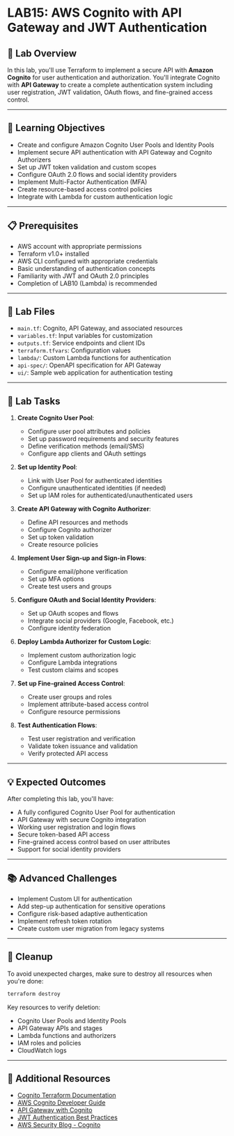 # LAB15: AWS Cognito with API Gateway and JWT Authentication

## 📝 Lab Overview

In this lab, you'll use Terraform to implement a secure API with **Amazon Cognito** for user authentication and authorization. You'll integrate Cognito with **API Gateway** to create a complete authentication system including user registration, JWT validation, OAuth flows, and fine-grained access control.

---

## 🎯 Learning Objectives

- Create and configure Amazon Cognito User Pools and Identity Pools
- Implement secure API authentication with API Gateway and Cognito Authorizers
- Set up JWT token validation and custom scopes
- Configure OAuth 2.0 flows and social identity providers
- Implement Multi-Factor Authentication (MFA)
- Create resource-based access control policies
- Integrate with Lambda for custom authentication logic

---

## 📋 Prerequisites

- AWS account with appropriate permissions
- Terraform v1.0+ installed
- AWS CLI configured with appropriate credentials
- Basic understanding of authentication concepts
- Familiarity with JWT and OAuth 2.0 principles
- Completion of LAB10 (Lambda) is recommended

---

## 📁 Lab Files

- `main.tf`: Cognito, API Gateway, and associated resources
- `variables.tf`: Input variables for customization
- `outputs.tf`: Service endpoints and client IDs
- `terraform.tfvars`: Configuration values
- `lambda/`: Custom Lambda functions for authentication
- `api-spec/`: OpenAPI specification for API Gateway
- `ui/`: Sample web application for authentication testing

---

## 🔨 Lab Tasks

1. **Create Cognito User Pool**:
   - Configure user pool attributes and policies
   - Set up password requirements and security features
   - Define verification methods (email/SMS)
   - Configure app clients and OAuth settings

2. **Set up Identity Pool**:
   - Link with User Pool for authenticated identities
   - Configure unauthenticated identities (if needed)
   - Set up IAM roles for authenticated/unauthenticated users

3. **Create API Gateway with Cognito Authorizer**:
   - Define API resources and methods
   - Configure Cognito authorizer
   - Set up token validation
   - Create resource policies

4. **Implement User Sign-up and Sign-in Flows**:
   - Configure email/phone verification
   - Set up MFA options
   - Create test users and groups

5. **Configure OAuth and Social Identity Providers**:
   - Set up OAuth scopes and flows
   - Integrate social providers (Google, Facebook, etc.)
   - Configure identity federation

6. **Deploy Lambda Authorizer for Custom Logic**:
   - Implement custom authorization logic
   - Configure Lambda integrations
   - Test custom claims and scopes

7. **Set up Fine-grained Access Control**:
   - Create user groups and roles
   - Implement attribute-based access control
   - Configure resource permissions

8. **Test Authentication Flows**:
   - Test user registration and verification
   - Validate token issuance and validation
   - Verify protected API access

---

## 💡 Expected Outcomes

After completing this lab, you'll have:
- A fully configured Cognito User Pool for authentication
- API Gateway with secure Cognito integration
- Working user registration and login flows
- Secure token-based API access
- Fine-grained access control based on user attributes
- Support for social identity providers

---

## 📚 Advanced Challenges

- Implement Custom UI for authentication
- Add step-up authentication for sensitive operations
- Configure risk-based adaptive authentication
- Implement refresh token rotation
- Create custom user migration from legacy systems

---

## 🧹 Cleanup

To avoid unexpected charges, make sure to destroy all resources when you're done:

```bash
terraform destroy
```

Key resources to verify deletion:
- Cognito User Pools and Identity Pools
- API Gateway APIs and stages
- Lambda functions and authorizers
- IAM roles and policies
- CloudWatch logs

---

## 📖 Additional Resources

- [Cognito Terraform Documentation](https://registry.terraform.io/providers/hashicorp/aws/latest/docs/resources/cognito_user_pool)
- [AWS Cognito Developer Guide](https://docs.aws.amazon.com/cognito/latest/developerguide/what-is-amazon-cognito.html)
- [API Gateway with Cognito](https://docs.aws.amazon.com/apigateway/latest/developerguide/apigateway-integrate-with-cognito.html)
- [JWT Authentication Best Practices](https://aws.amazon.com/blogs/mobile/amazon-cognito-user-pools-supports-federation-with-saml/)
- [AWS Security Blog - Cognito](https://aws.amazon.com/blogs/security/tag/amazon-cognito/) 